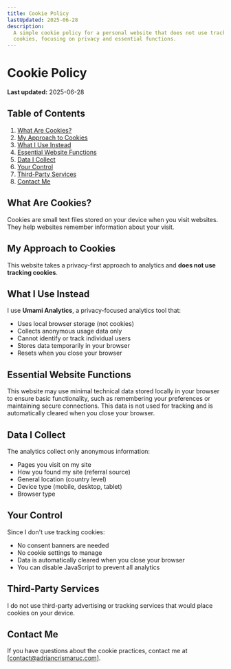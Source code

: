 ```yaml
---
title: Cookie Policy
lastUpdated: 2025-06-28
description:
  A simple cookie policy for a personal website that does not use tracking
  cookies, focusing on privacy and essential functions.
---
```


# Cookie Policy

**Last updated:** 2025-06-28

## Table of Contents

1. [What Are Cookies?](#what-are-cookies)
2. [My Approach to Cookies](#my-approach-to-cookies)
3. [What I Use Instead](#what-i-use-instead)
4. [Essential Website Functions](#essential-website-functions)
5. [Data I Collect](#data-i-collect)
6. [Your Control](#your-control)
7. [Third-Party Services](#third-party-services)
8. [Contact Me](#contact-me)

## What Are Cookies?

Cookies are small text files stored on your device when you visit websites. They
help websites remember information about your visit.

## My Approach to Cookies

This website takes a privacy-first approach to analytics and **does not use
tracking cookies**.

## What I Use Instead

I use **Umami Analytics**, a privacy-focused analytics tool that:

- Uses local browser storage (not cookies)
- Collects anonymous usage data only
- Cannot identify or track individual users
- Stores data temporarily in your browser
- Resets when you close your browser

## Essential Website Functions

This website may use minimal technical data stored locally in your browser to
ensure basic functionality, such as remembering your preferences or maintaining
secure connections. This data is not used for tracking and is automatically
cleared when you close your browser.

## Data I Collect

The analytics collect only anonymous information:

- Pages you visit on my site
- How you found my site (referral source)
- General location (country level)
- Device type (mobile, desktop, tablet)
- Browser type

## Your Control

Since I don't use tracking cookies:

- No consent banners are needed
- No cookie settings to manage
- Data is automatically cleared when you close your browser
- You can disable JavaScript to prevent all analytics

## Third-Party Services

I do not use third-party advertising or tracking services that would place
cookies on your device.

## Contact Me

If you have questions about the cookie practices, contact me at
[contact@adriancrismaruc.com].
